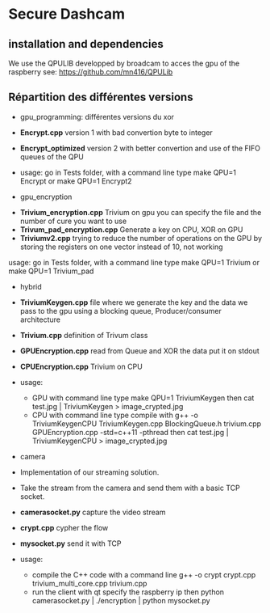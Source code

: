 # Secure Dashcam

## installation and dependencies

We use the QPULIB developped by broadcam to acces the gpu of the raspberry
see: https://github.com/mn416/QPULib

## Répartition des différentes versions

- gpu_programming: différentes versions du xor
* __Encrypt.cpp__ version 1 with bad convertion byte to integer
* __Encrypt_optimized__ version 2 with better convertion and use of the FIFO queues of the QPU

* usage: go in Tests folder, with a command line type make QPU=1 Encrypt or make QPU=1 Encrypt2

- gpu_encryption

* __Trivium_encryption.cpp__ Trivium on gpu you can specify the file and the number of cure you want to use
* __Trivum_pad_encryption.cpp__ Generate a key on CPU, XOR on GPU
* __Triviumv2.cpp__ trying to reduce the number of operations on the GPU by storing the registers on one vector instead of 10, not working

usage: go in Tests folder, with a command line type make QPU=1 Trivium or make QPU=1 Trivium_pad

- hybrid

* __TriviumKeygen.cpp__ file where we generate the key and the data we pass to the gpu using a blocking queue, Producer/consumer architecture
* __Trivium.cpp__ definition of Trivum class
* __GPUEncryption.cpp__ read from Queue and XOR the data put it on stdout
* __CPUEncryption.cpp__ Trivium on CPU

* usage: 
  * GPU with command line type make QPU=1 TriviumKeygen then cat test.jpg | TriviumKeygen > image_crypted.jpg
  * CPU with command line type compile with g++ -o TriviumKeygenCPU TriviumKeygen.cpp BlockingQueue.h trivium.cpp GPUEncryption.cpp -std=c++11 -pthread then cat test.jpg | TriviumKeygenCPU > image_crypted.jpg

- camera

* Implementation of our streaming solution.
* Take the stream from the camera and send them with a basic TCP socket.

* __camerasocket.py__ capture the video stream
* __crypt.cpp__ cypher the flow
* __mysocket.py__ send it with TCP

* usage:
  * compile the C++ code with a command line g++ -o crypt crypt.cpp trivium_multi_core.cpp trivium.cpp 
  * run the client with qt specify the raspberry ip then python camerasocket.py | ./encryption | python mysocket.py


